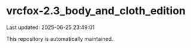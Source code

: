 # vrcfox-2.3_body_and_cloth_edition

Last updated: 2025-06-25 23:49:01

This repository is automatically maintained.
